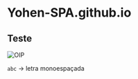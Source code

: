 # Yohen-SPA.github.io
## Teste
![OIP](https://github.com/Yohen-SPA/Yohen-SPA.github.io/assets/162649023/2c0944fe-8d2c-4272-a1f7-dc96c3ae4a94)

`abc` -> letra monoespaçada
